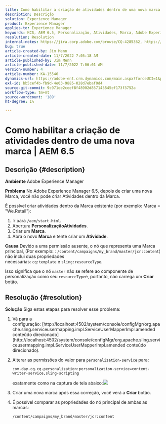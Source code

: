 ```yaml
---
title: Como habilitar a criação de atividades dentro de uma nova marca | AEM 6.5
description: Descrição
solution: Experience Manager
product: Experience Manager
applies-to: Experience Manager
keywords: KCS, AEM 6.5, Personalização, Atividades, Marca, Adobe Experience Manager, habilitar, criar, criar
resolution: Resolution
internal-notes: https://jira.corp.adobe.com/browse/CQ-4285362, https://jira.corp.adobe.com/browse/CQ-4278366, https://daycare.day.com/content/home/ubs_cq/ubs_ch/fit_internet/214314.html#post0006
bug: true
article-created-by: Jim Menn
article-created-date: 11/7/2022 7:05:18 AM
article-published-by: Jim Menn
article-published-date: 11/7/2022 7:06:01 AM
version-number: 4
article-number: KA-15546
dynamics-url: https://adobe-ent.crm.dynamics.com/main.aspx?forceUCI=1&pagetype=entityrecord&etn=knowledgearticle&id=ea81b688-6a5e-ed11-9561-6045bd0065f9
exl-id: bb5cef4b-fb9d-4e03-9885-028d7ebaf0d4
source-git-commit: 9c971ee2ceef8f48902d857145545ef173f3752a
workflow-type: tm+mt
source-wordcount: '189'
ht-degree: 1%

---
```


# Como habilitar a criação de atividades dentro de uma nova marca | AEM 6.5

## Descrição {#description}


<b>Ambiente</b>
Adobe Experience Manager

<b>Problema</b>
No Adobe Experience Manager 6.5, depois de criar uma nova Marca, você não pode criar Atividades dentro da Marca.

É possível criar atividades dentro da Marca existente (por exemplo: Marca = &quot;We.Retail&quot;):

1. Ir para `/aem/start.html`.
2. Abertura <b>Personalização</b><b>Atividades</b>.
3. Criar um <b>Marca</b>.
4. Abra o novo <b>Marca</b> e tente criar um <b>Atividade</b>.


<b>Causa</b>
Devido a uma permissão ausente, o nó que representa uma Marca principal, (Por exemplo: : `/content/campaigns/my_brand/master/jcr:content`) não inclui duas propriedades necessárias: `cq:template` e `sling:resourceType`.

Isso significa que o nó `master` não se refere ao componente de personalização como seu `resourceType`e, portanto, não carrega um <b>Criar</b> botão.








## Resolução {#resolution}


<b>Solução</b>
Siga estas etapas para resolver esse problema:

1. Vá para a configuração: [http://localhost:4502/system/console/configMgr/org.apache.sling.serviceusermapping.impl.ServiceUserMapperImpl.amended conteúdo direcionado](http://localhost:4502/system/console/configMgr/org.apache.sling.serviceusermapping.impl.ServiceUserMapperImpl.amended conteúdo direcionado).
2. Alterar as permissões do valor para `personalization-service` para:

   `com.day.cq.cq-personalization:personalization-service=content-writer-service,sling-scripting`

   exatamente como na captura de tela abaixo:![](https://adobe.sharepoint.com/sites/D365EntAttachments/knowledgearticle/How%20to%20enable%20creating%20Activities%20inside%20a%20new%20Brand%20-%20Personalization%20-%20AEM%206-5_19685F9AF794EA11A811000D3A303484/Activity_Brand_Create.jpg)
3. Criar uma nova marca após essa correção, você verá a <b>Criar</b> botão.
4. É possível comparar as propriedades do nó principal de ambas as marcas:


   ```
   /content/campaigns/my_brand/master/jcr:content
   ```
